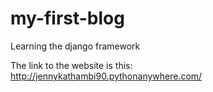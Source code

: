 # my-first-blog
Learning the django framework

The link to the website is this: http://jennykathambi90.pythonanywhere.com/
